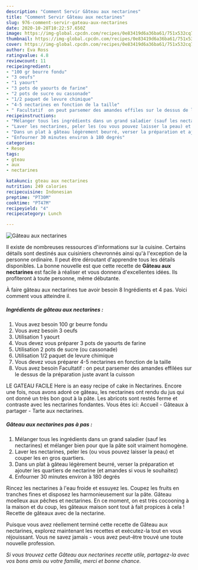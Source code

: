 ```yaml
---
description: "Comment Servir Gâteau aux nectarines"
title: "Comment Servir Gâteau aux nectarines"
slug: 976-comment-servir-gateau-aux-nectarines
date: 2020-10-28T10:22:57.650Z
image: https://img-global.cpcdn.com/recipes/0e83419d6a36ba61/751x532cq70/gateau-aux-nectarines-photo-principale-de-la-recette.jpg
thumbnail: https://img-global.cpcdn.com/recipes/0e83419d6a36ba61/751x532cq70/gateau-aux-nectarines-photo-principale-de-la-recette.jpg
cover: https://img-global.cpcdn.com/recipes/0e83419d6a36ba61/751x532cq70/gateau-aux-nectarines-photo-principale-de-la-recette.jpg
author: Eva Ross
ratingvalue: 4.8
reviewcount: 11
recipeingredient:
- "100 gr beurre fondu"
- "3 oeufs"
- "1 yaourt"
- "3 pots de yaourts de farine"
- "2 pots de sucre ou cassonade"
- "1/2 paquet de levure chimique"
- "4-5 nectarines en fonction de la taille"
- " Facultatif  on peut parsemer des amandes effiles sur le dessus de la prparation juste avant la cuisson"
recipeinstructions:
- "Mélanger tous les ingrédients dans un grand saladier (sauf les nectarines) et mélanger bien pour que la pâte soit vraiment homogène."
- "Laver les nectarines, peler les (ou vous pouvez laisser la peau) et couper les en gros quartiers."
- "Dans un plat à gâteau légèrement beurré, verser la préparation et ajouter les quartiers de nectarine (et amandes si vous le souhaitez)"
- "Enfourner 30 minutes environ à 180 degrés"
categories:
- Resep
tags:
- gteau
- aux
- nectarines

katakunci: gteau aux nectarines 
nutrition: 249 calories
recipecuisine: Indonesian
preptime: "PT30M"
cooktime: "PT47M"
recipeyield: "4"
recipecategory: Lunch

---
```



![Gâteau aux nectarines](https://img-global.cpcdn.com/recipes/0e83419d6a36ba61/751x532cq70/gateau-aux-nectarines-photo-principale-de-la-recette.jpg)

Il existe de nombreuses ressources d'informations sur la cuisine. Certains détails sont destinés aux cuisiniers chevronnés ainsi qu'à l'exception de la personne ordinaire. Il peut être déroutant d'apprendre tous les détails disponibles. La bonne nouvelle est que cette recette de <strong> Gâteau aux nectarines </strong> est facile à réaliser et vous donnera d'excellentes idées. Ils profiteront à toute personne, même débutante.

<!--inarticleads1-->

À faire gâteau aux nectarines tue avoir besoin 8 Ingrédients et 4 pas. Voici comment vous atteindre il.

##### Ingrédients de gâteau aux nectarines :

1. Vous avez besoin 100 gr beurre fondu
1. Vous avez besoin 3 oeufs
1. Utilisation 1 yaourt
1. Vous devez vous préparer 3 pots de yaourts de farine
1. Utilisation 2 pots de sucre (ou cassonade)
1. Utilisation 1/2 paquet de levure chimique
1. Vous devez vous préparer 4-5 nectarines en fonction de la taille
1. Vous avez besoin  Facultatif : on peut parsemer des amandes effilées sur le dessus de la préparation juste avant la cuisson


LE GATEAU FACILE Here is an easy recipe of cake in Nectarines. Encore une fois, nous avons adoré ce gâteau, les nectarines ont rendu du jus qui ont donné un très bon gout à la pâte. Les abricots sont restés ferme et contraste avec les nectarines fondantes. Vous êtes ici: Accueil - Gâteaux à partager - Tarte aux nectarines. 

<!--inarticleads2-->

##### Gâteau aux nectarines pas à pas :

1. Mélanger tous les ingrédients dans un grand saladier (sauf les nectarines) et mélanger bien pour que la pâte soit vraiment homogène.
1. Laver les nectarines, peler les (ou vous pouvez laisser la peau) et couper les en gros quartiers.
1. Dans un plat à gâteau légèrement beurré, verser la préparation et ajouter les quartiers de nectarine (et amandes si vous le souhaitez)
1. Enfourner 30 minutes environ à 180 degrés


Rincez les nectarines à l&#39;eau froide et essuyez les. Coupez les fruits en tranches fines et disposez les harmonieusement sur la pâte. Gâteau moelleux aux pêches et nectarines. En ce moment, on est très cocooning à la maison et du coup, les gâteaux maison sont tout à fait propices à cela ! Recette de gâteaux avec de la nectarine. 

<!--inarticleads1-->

<p>
Puisque vous avez réellement terminé cette recette de Gâteau aux nectarines, explorez maintenant les recettes et exécutez-la tout en vous réjouissant. Vous ne savez jamais - vous avez peut-être trouvé une toute nouvelle profession.
</p>

<p>
<i>Si vous trouvez cette Gâteau aux nectarines recette utile, partagez-la avec vos bons amis ou votre famille, merci et bonne chance.</i>
</p>
